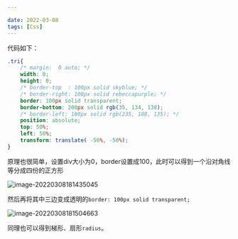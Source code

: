```yaml
---

date: 2022-03-08
tags: [Css]
---
```


代码如下：

```css
.tri{
    /* margin:  0 auto; */
    width: 0;
    height: 0;
    /* border-top  : 100px solid skyblue; */
    /* border-right: 100px solid rebeccapurple; */
    border: 100px solid transparent;
    border-bottom: 200px solid rgb(35, 134, 138);
    /* border-left: 100px solid rgb(235, 188, 135); */
    position: absolute;
    top: 50%;
    left: 50%;
    transform: translate( -50%, -50%);
}
```

原理也很简单，设置div大小为0，border设置成100，此时可以得到一个沿对角线等分成四份的正方形

![image-20220308181435045](https://cdn.jsdelivr.net/gh/Zhuxb-Clouds/PicDepot/img/202203081814102.png)

然后再将其中三边变成透明的`border: 100px solid transparent;`

![image-20220308181504663](https://cdn.jsdelivr.net/gh/Zhuxb-Clouds/PicDepot/img/202203081815699.png)

同理也可以得到梯形、扇形`radius`。

